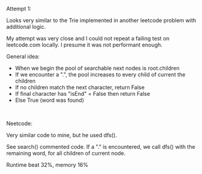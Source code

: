 Attempt 1:

Looks very similar to the Trie implemented in another leetcode problem with additional logic.

My attempt was very close and I could not repeat a failing test on leetcode.com locally. I presume it was not performant
enough.

General idea:

- When we begin the pool of searchable next nodes is root.children
- If we encounter a ".", the pool increases to every child of current the children
- If no children match the next character, return False
- If final character has "isEnd" = False then return False
- Else True (word was found)

<br>

Neetcode:

Very similar code to mine, but he used dfs().

See search() commented code. If a "." is encountered, we call dfs() with the remaining word, for all children of current node.



Runtime beat 32%, memory 16%